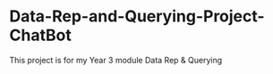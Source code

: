 # Data-Rep-and-Querying-Project-ChatBot
This project is for my Year 3 module Data Rep &amp; Querying
